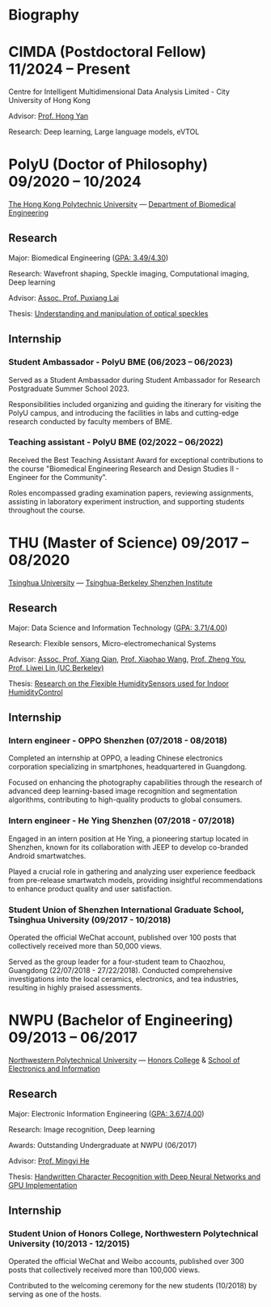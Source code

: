 # Biography

# CIMDA (Postdoctoral Fellow) 11/2024 – Present

Centre for Intelligent Multidimensional Data Analysis Limited - City University of Hong Kong

Advisor: [Prof. Hong Yan](https://scholars.cityu.edu.hk/en/persons/ityan)

Research: Deep learning, Large language models, eVTOL

# PolyU (Doctor of Philosophy) 09/2020 – 10/2024

[The Hong Kong Polytechnic University](https://www.polyu.edu.hk/) — 
[Department of Biomedical Engineering](https://www.polyu.edu.hk/bme/)

## Research

Major: Biomedical Engineering ([GPA: 3.49/4.30](https://863zq.github.io/Publication/PhD_Transcript.jpg))

Research: Wavefront shaping, Speckle imaging, Computational imaging, Deep learning

Advisor: [Assoc. Prof. Puxiang Lai](https://www.polyu.edu.hk/bme/people/academic-staff/dr-puxiang-lai/)

Thesis: [Understanding and manipulation of optical speckles](https://theses.lib.polyu.edu.hk/handle/200/13418)

## Internship

### Student Ambassador - PolyU BME (06/2023 – 06/2023)

Served as a Student Ambassador during Student Ambassador for Research Postgraduate Summer School 2023.

Responsibilities included organizing and guiding the itinerary for visiting the PolyU campus, and introducing the facilities in labs and cutting-edge research conducted by faculty members of BME.

### Teaching assistant - PolyU BME (02/2022 – 06/2022)

Received the Best Teaching Assistant Award for exceptional contributions to the course "Biomedical Engineering Research and Design Studies II - Engineer for the Community”.

Roles encompassed grading examination papers, reviewing assignments, assisting in laboratory experiment instruction, and supporting students throughout the course.


# THU (Master of Science) 09/2017 – 08/2020

[Tsinghua University](https://www.tsinghua.edu.cn/) — 
[Tsinghua-Berkeley Shenzhen Institute](http://www.tbsi.edu.cn/english/)

## Research

Major: Data Science and Information Technology ([GPA: 3.71/4.00](https://863zq.github.io/Publication/Master_Transcript.jpg))

Research: Flexible sensors, Micro-electromechanical Systems

Advisor: [Assoc. Prof. Xiang Qian](https://www.sigs.tsinghua.edu.cn/qx_en/main.htm), [Prof. Xiaohao Wang](https://www.sigs.tsinghua.edu.cn/wxh_en/main.htm), [Prof. Zheng You](https://www.sigs.tsinghua.edu.cn/yzys_en/main.htm), [Prof. Liwei Lin (UC Berkeley)](https://me.berkeley.edu/people/liwei-lin/)

Thesis: [Research on the Flexible HumiditySensors used for Indoor HumidityControl](https://863zq.github.io/Publication/Master_Transcript.jpg)

## Internship

### Intern engineer - OPPO Shenzhen (07/2018 - 08/2018)

Completed an internship at OPPO, a leading Chinese electronics corporation specializing in smartphones, headquartered in Guangdong.

Focused on enhancing the photography capabilities through the research of advanced deep learning-based image recognition and segmentation algorithms, contributing to high-quality products to global consumers.

### Intern engineer - He Ying Shenzhen (07/2018 - 07/2018)

Engaged in an intern position at He Ying, a pioneering startup located in Shenzhen, known for its collaboration with JEEP to develop co-branded Android smartwatches.

Played a crucial role in gathering and analyzing user experience feedback from pre-release smartwatch models, providing insightful recommendations to enhance product quality and user satisfaction.

### Student Union of Shenzhen International Graduate School, Tsinghua University (09/2017 - 10/2018)

Operated the official WeChat account, published over 100 posts that collectively received more than 50,000 views.

Served as the group leader for a four-student team to Chaozhou, Guangdong (22/07/2018 - 27/22/2018). Conducted comprehensive investigations into the local ceramics, electronics, and tea industries, resulting in highly praised assessments.

# NWPU (Bachelor of Engineering) 09/2013 – 06/2017

[Northwestern Polytechnical University](https://www.nwpu.edu.cn/) — 
[Honors College](https://orcid.org/0000-0003-4811-2012) & [School of Electronics and Information](https://dianzi.nwpu.edu.cn/)

## Research

Major: Electronic Information Engineering ([GPA: 3.67/4.00](https://863zq.github.io/Publication/Bachelor_Transcript.jpg))

Research: Image recognition, Deep learning

Awards: Outstanding Undergraduate at NWPU (06/2017)

Advisor: [Prof. Mingyi He](https://dianzi.nwpu.edu.cn/en/Faculty/Department_of_Information_Engineering.htm)

Thesis: [Handwritten Character Recognition with Deep Neural Networks and GPU Implementation](https://863zq.github.io/Publication/Bachelor_Transcript.jpg)

## Internship

### Student Union of Honors College, Northwestern Polytechnical University (10/2013 - 12/2015)

Operated the official WeChat and Weibo accounts, published over 300 posts that collectively received more than 100,000 views.

Contributed to the welcoming ceremony for the new students (10/2018) by serving as one of the hosts.
